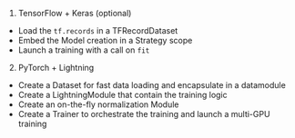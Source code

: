 1. TensorFlow + Keras (optional)
* Load the `tf.records` in a TFRecordDataset
* Embed the Model creation in a Strategy scope
* Launch a training with a call on `fit`

2. PyTorch + Lightning
* Create a Dataset for fast data loading and encapsulate in a datamodule
* Create a LightningModule that contain the training logic
* Create an on-the-fly normalization Module
* Create a Trainer to orchestrate the training and launch a multi-GPU training